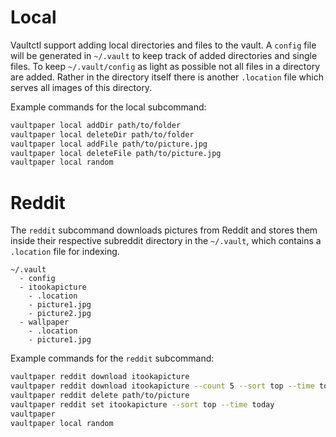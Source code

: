 # Local
Vaultctl support adding local directories and files to the vault. A `config` file will be generated in `~/.vault` to keep track of added directories and single files. To keep `~/.vault/config` as light as possible not all files in a directory are added. Rather in the directory itself there is another `.location` file which serves all images of this directory.

Example commands for the local subcommand:
```bash
vaultpaper local addDir path/to/folder
vaultpaper local deleteDir path/to/folder
vaultpaper local addFile path/to/picture.jpg
vaultpaper local deleteFile path/to/picture.jpg
vaultpaper local random
```

# Reddit
The `reddit` subcommand downloads pictures from Reddit and stores them inside their respective subreddit directory in the `~/.vault`, which contains a `.location` file for indexing.
```
~/.vault
  - config
  - itookapicture
    - .location
    - picture1.jpg
    - picture2.jpg
  - wallpaper
    - .location
    - picture1.jpg

```

Example commands for the `reddit` subcommand:
```bash
vaultpaper reddit download itookapicture 
vaultpaper reddit download itookapicture --count 5 --sort top --time today
vaultpaper reddit delete path/to/picture
vaultpaper reddit set itookapicture --sort top --time today
vaultpaper 
vaultpaper local random
```